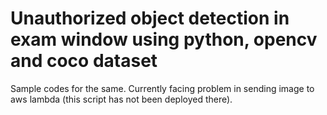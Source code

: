 # Unauthorized object detection in exam window using python, opencv and coco dataset

Sample codes for the same. Currently facing problem in sending image to aws lambda (this script has not been deployed there).
